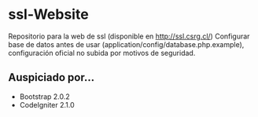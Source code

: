 # ssl-Website
Repositorio para la web de ssl (disponible en http://ssl.csrg.cl/)
Configurar base de datos antes de usar (application/config/database.php.example), configuración oficial no subida por motivos de seguridad.

## Auspiciado por...
* Bootstrap 2.0.2
* CodeIgniter 2.1.0